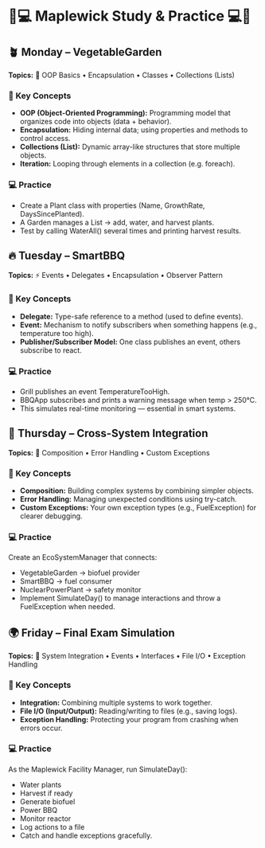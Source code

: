# 🌅💻 Maplewick Study & Practice 💻🌅

## 🪴 Monday – VegetableGarden
**Topics:** 🧠 OOP Basics • Encapsulation • Classes • Collections (Lists)

### 🧩 Key Concepts
* **OOP (Object-Oriented Programming):** 
Programming model that organizes code 
into objects (data + behavior).
* **Encapsulation:** 
Hiding internal data; 
using properties and methods 
to control access.
* **Collections (List<T>):** 
Dynamic array-like structures 
that store multiple objects.
* **Iteration:** 
Looping through elements in a collection 
(e.g. foreach).

### 💻 Practice
* Create a Plant class with properties (Name, GrowthRate, DaysSincePlanted).
* A Garden manages a List<Plant> → add, water, and harvest plants.
* Test by calling WaterAll() several times and printing harvest results.

## 🔥 Tuesday – SmartBBQ
**Topics:** ⚡ Events • Delegates • Encapsulation • Observer Pattern

### 🧩 Key Concepts
* **Delegate:** 
Type-safe reference to a method 
(used to define events).
* **Event:**
Mechanism to notify subscribers 
when something happens 
(e.g., temperature too high).
* **Publisher/Subscriber Model:**
One class publishes an event, 
others subscribe to react.

### 💻 Practice
* Grill publishes an event TemperatureTooHigh.
* BBQApp subscribes and prints a warning message when temp > 250°C.
* This simulates real-time monitoring — essential in smart systems.


## 🌾 Thursday – Cross-System Integration
**Topics:** 🔗 Composition • Error Handling • Custom Exceptions

### 🧩 Key Concepts
* **Composition:** Building complex systems by combining simpler objects.
* **Error Handling:** Managing unexpected conditions using try-catch.
* **Custom Exceptions:** Your own exception types (e.g., FuelException) for clearer debugging.

### 💻 Practice
Create an EcoSystemManager that connects:
* VegetableGarden → biofuel provider
* SmartBBQ → fuel consumer
* NuclearPowerPlant → safety monitor
* Implement SimulateDay() to manage interactions and throw a FuelException when needed.

## 🌍 Friday – Final Exam Simulation
**Topics:** 🏁 System Integration • Events • Interfaces • File I/O • Exception Handling

### 🧩 Key Concepts
* **Integration:** Combining multiple systems to work together.
* **File I/O (Input/Output):** Reading/writing to files (e.g., saving logs).
* **Exception Handling:** Protecting your program from crashing when errors occur.

### 💻 Practice
As the Maplewick Facility Manager, run SimulateDay():
* Water plants
* Harvest if ready
* Generate biofuel
* Power BBQ
* Monitor reactor
* Log actions to a file
* Catch and handle exceptions gracefully.